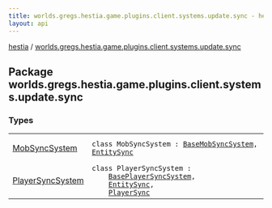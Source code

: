 ```yaml
---
title: worlds.gregs.hestia.game.plugins.client.systems.update.sync - hestia
layout: api
---
```


<div class='api-docs-breadcrumbs'><a href="../index.html">hestia</a> / <a href="./index.html">worlds.gregs.hestia.game.plugins.client.systems.update.sync</a></div>

## Package worlds.gregs.hestia.game.plugins.client.systems.update.sync

### Types

<table class="api-docs-table">
<tbody>
<tr>
<td markdown="1">

<a href="-mob-sync-system/index.html">MobSyncSystem</a>


</td>
<td markdown="1">
<div class="signature"><code><span class="keyword">class </span><span class="identifier">MobSyncSystem</span>&nbsp;<span class="symbol">:</span>&nbsp;<a href="../worlds.gregs.hestia.game.plugins.client.systems.update.bases.update.sync/-base-mob-sync-system/index.html"><span class="identifier">BaseMobSyncSystem</span></a><span class="symbol">, </span><a href="../worlds.gregs.hestia.game.api.update/-entity-sync/index.html"><span class="identifier">EntitySync</span></a></code></div>

</td>
</tr>
<tr>
<td markdown="1">

<a href="-player-sync-system/index.html">PlayerSyncSystem</a>


</td>
<td markdown="1">
<div class="signature"><code><span class="keyword">class </span><span class="identifier">PlayerSyncSystem</span>&nbsp;<span class="symbol">:</span>&nbsp;<br/>&nbsp;&nbsp;&nbsp;&nbsp;<a href="../worlds.gregs.hestia.game.plugins.client.systems.update.bases.update.sync/-base-player-sync-system/index.html"><span class="identifier">BasePlayerSyncSystem</span></a><span class="symbol">, </span><br/>&nbsp;&nbsp;&nbsp;&nbsp;<a href="../worlds.gregs.hestia.game.api.update/-entity-sync/index.html"><span class="identifier">EntitySync</span></a><span class="symbol">, </span><br/>&nbsp;&nbsp;&nbsp;&nbsp;<a href="../worlds.gregs.hestia.game.api.update/-player-sync/index.html"><span class="identifier">PlayerSync</span></a></code></div>

</td>
</tr>
</tbody>
</table>
